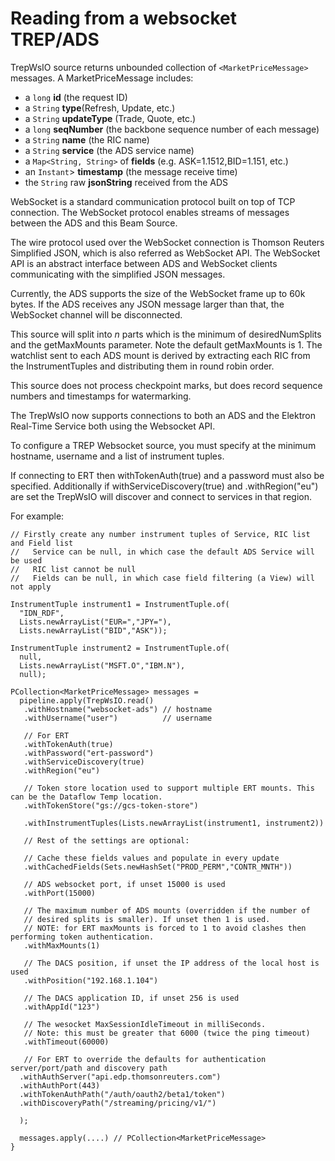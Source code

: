
# Reading from a websocket TREP/ADS

TrepWsIO source returns unbounded collection of
`<MarketPriceMessage>` messages. A MarketPriceMessage
includes:
* a `long` **id** (the request ID)
* a `String` **type**(Refresh, Update, etc.)
* a `String` **updateType** (Trade, Quote, etc.)
* a `long` **seqNumber** (the backbone sequence number of each message)
* a `String` **name** (the RIC name)
* a `String` **service** (the ADS service name)
* a `Map<String, String>` of **fields** (e.g. ASK=1.1512,BID=1.151, etc.)
* an `Instant`> **timestamp** (the message receive time)
* the `String` raw **jsonString** received from the ADS

WebSocket is a standard communication protocol built on top of TCP connection. The WebSocket protocol enables streams of messages between the ADS and this Beam Source.

The wire protocol used over the WebSocket connection is Thomson Reuters Simplified JSON, which is also referred as WebSocket API. The WebSocket API is an abstract interface between ADS and WebSocket clients communicating with the simplified JSON messages.

Currently, the ADS supports the size of the WebSocket frame up to 60k bytes. If the ADS receives any JSON message larger than that, the WebSocket channel will be disconnected.

This source will split into *n* parts which is the minimum of desiredNumSplits and the getMaxMounts parameter. Note the default getMaxMounts is 1. The watchlist sent to each ADS mount is derived by extracting each RIC from the InstrumentTuples and distributing them in round robin order.

This source does not process checkpoint marks, but does record sequence numbers and timestamps for watermarking.

The TrepWsIO now supports connections to both an ADS and the Elektron Real-Time Service both using the Websocket API.

To configure a TREP Websocket source, you must specify at the minimum hostname, username and a list of instrument tuples.

If connecting to ERT then withTokenAuth(true) and a password must also be specified. Additionally if withServiceDiscovery(true) and .withRegion("eu") are set the TrepWsIO will discover and connect to services in that region.



For example:

    // Firstly create any number instrument tuples of Service, RIC list and Field list
    //   Service can be null, in which case the default ADS Service will be used
    //   RIC list cannot be null
    //   Fields can be null, in which case field filtering (a View) will not apply

    InstrumentTuple instrument1 = InstrumentTuple.of(
      "IDN_RDF",
      Lists.newArrayList("EUR=","JPY="),
      Lists.newArrayList("BID","ASK"));

    InstrumentTuple instrument2 = InstrumentTuple.of(
      null,
      Lists.newArrayList("MSFT.O","IBM.N"),
      null);

    PCollection<MarketPriceMessage> messages =
      pipeline.apply(TrepWsIO.read()
       .withHostname("websocket-ads") // hostname
       .withUsername("user")          // username

       // For ERT
       .withTokenAuth(true)
       .withPassword("ert-password")
       .withServiceDiscovery(true)
       .withRegion("eu")

       // Token store location used to support multiple ERT mounts. This can be the Dataflow Temp location.
       .withTokenStore("gs://gcs-token-store")

       .withInstrumentTuples(Lists.newArrayList(instrument1, instrument2))

       // Rest of the settings are optional:

       // Cache these fields values and populate in every update
       .withCachedFields(Sets.newHashSet("PROD_PERM","CONTR_MNTH"))

       // ADS websocket port, if unset 15000 is used
       .withPort(15000)

       // The maximum number of ADS mounts (overridden if the number of
       // desired splits is smaller). If unset then 1 is used.
       // NOTE: for ERT maxMounts is forced to 1 to avoid clashes then performing token authentication.
       .withMaxMounts(1)

       // The DACS position, if unset the IP address of the local host is used
       .withPosition("192.168.1.104")

       // The DACS application ID, if unset 256 is used
       .withAppId("123")

       // The wesocket MaxSessionIdleTimeout in milliSeconds.
       // Note: this must be greater that 6000 (twice the ping timeout)
       .withTimeout(60000)

       // For ERT to override the defaults for authentication server/port/path and discovery path
      .withAuthServer("api.edp.thomsonreuters.com")
      .withAuthPort(443)
      .withTokenAuthPath("/auth/oauth2/beta1/token")
      .withDiscoveryPath("/streaming/pricing/v1/")

      );

      messages.apply(....) // PCollection<MarketPriceMessage>
    }
